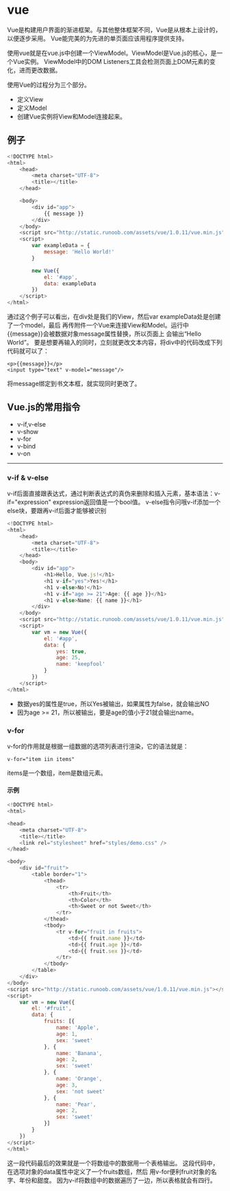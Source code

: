 # vue

Vue是构建用户界面的渐进框架。与其他整体框架不同，Vue是从根本上设计的，以便逐步采用。
Vue能完美的为先进的单页面应该用程序提供支持。

使用vue就是在vue.js中创建一个ViewModel。ViewModel是Vue.js的核心，是一个Vue实例。
ViewModel中的DOM Listeners工具会检测页面上DOM元素的变化，进而更改数据。

使用Vue的过程分为三个部分。
* 定义View
* 定义Model
* 创建Vue实例将View和Model连接起来。

## 例子
```javascript
<!DOCTYPE html>
<html>
    <head>
        <meta charset="UTF-8">
        <title></title>
    </head>

    <body>
        <div id="app">
            {{ message }}
        </div>
    </body>
    <script src="http://static.runoob.com/assets/vue/1.0.11/vue.min.js"></script>
    <script>
        var exampleData = {
            message: 'Hello World!'
        }

        new Vue({
            el: '#app',
            data: exampleData
        })
    </script>
</html>
```
通过这个例子可以看出，在div处是我们的View，然后var exampleData处是创建了一个model，最后
再传附件一个Vue来连接View和Model。运行中{{message}}会被数据对象message属性替换，所以页面上
会输出“Hello World”。
要是想要再输入的同时，立刻就更改文本内容，将div中的代码改成下列代码就可以了：

    <p>{{message}}</p>
    <input type="text" v-model="message"/>

将message绑定到书文本框，就实现同时更改了。

## Vue.js的常用指令

* v-if,v-else
* v-show
* v-for
* v-bind
* v-on

---------------------

### v-if & v-else
v-if后面直接跟表达式，通过判断表达式的真伪来删除和插入元素，基本语法：v-if="expression"
expression返回值是一个bool值。
v-else指令问哦v-if添加一个else块，要跟再v-if后面才能够被识别
```javascript
<!DOCTYPE html>
<html>
    <head>
        <meta charset="UTF-8">
        <title></title>
    </head>
    <body>
        <div id="app">
            <h1>Hello, Vue.js!</h1>
            <h1 v-if="yes">Yes!</h1>
            <h1 v-else>No!</h1>
            <h1 v-if="age >= 21">Age: {{ age }}</h1>
            <h1 v-else>Name: {{ name }}</h1>
        </div>
    </body>
    <script src="http://static.runoob.com/assets/vue/1.0.11/vue.min.js"></script>
    <script>
        var vm = new Vue({
            el: '#app',
            data: {
                yes: true,
                age: 25,
                name: 'keepfool'
            }
        })
    </script>
</html>
```
* 数据yes的属性是true，所以Yes被输出，如果属性为false，就会输出NO
* 因为age >= 21，所以被输出，要是age的值小于21就会输出name。

### v-for

v-for的作用就是根据一组数据的选项列表进行渲染，它的语法就是：

    v-for="item iin items"

items是一个数组，item是数组元素。
#### 示例

```javascript
<!DOCTYPE html>
<html>

<head>
    <meta charset="UTF-8">
    <title></title>
    <link rel="stylesheet" href="styles/demo.css" />
</head>

<body>
    <div id="fruit">
        <table border="1">
            <thead>
                <tr>
                    <th>Fruit</th>
                    <th>Color</th>
                    <th>Sweet or not Sweet</th>
                </tr>
            </thead>
            <tbody>
                <tr v-for="fruit in fruits">
                    <td>{{ fruit.name }}</td>
                    <td>{{ fruit.age }}</td>
                    <td>{{ fruit.sex }}</td>
                </tr>
            </tbody>
        </table>
    </div>
</body>
<script src="http://static.runoob.com/assets/vue/1.0.11/vue.min.js"></script>
<script>
    var vm = new Vue({
        el: '#fruit',
        data: {
            fruits: [{
                name: 'Apple',
                age: 1,
                sex: 'sweet'
            }, {
                name: 'Banana',
                age: 2,
                sex: 'sweet'
            }, {
                name: 'Orange',
                age: 3,
                sex: 'not sweet'
            }, {
                name: 'Pear',
                age: 2,
                sex: 'sweet'
            }]
        }
    })
</script>
</html>
```

这一段代码最后的效果就是一个将数组中的数据用一个表格输出。
这段代码中，在选项对象的data属性中定义了一个fruits数组，然后
用v-for便利fruit对象的名字、年份和甜度。
因为v-if将数组中的数据遍历了一边，所以表格就会有四行。

